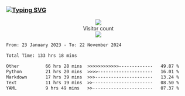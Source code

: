 ### <a href="https://git.io/typing-svg"><img src="https://readme-typing-svg.herokuapp.com?font=Fira+Code&pause=1000&width=435&lines=+Hi+%F0%9F%91%8B+There+is+Chenghow" alt="Typing SVG" /></a>
<p align="center"> 
  <img src="https://github-readme-stats.vercel.app/api?username=chenghow&show_icons=true"><br>
  Visitor count<br>
  <img src="https://profile-counter.glitch.me/chenghow/count.svg">
</p>

<!--START_SECTION:waka-->

```txt
From: 23 January 2023 - To: 22 November 2024

Total Time: 133 hrs 18 mins

Other          66 hrs 28 mins  >>>>>>>>>>>>-------------   49.87 %
Python         21 hrs 20 mins  >>>>---------------------   16.01 %
Markdown       17 hrs 39 mins  >>>----------------------   13.24 %
Text           11 hrs 19 mins  >>-----------------------   08.50 %
YAML           9 hrs 49 mins   >>-----------------------   07.37 %
```

<!--END_SECTION:waka-->

